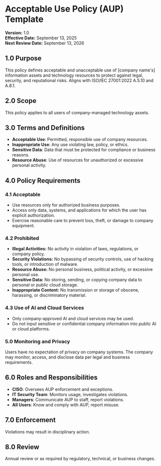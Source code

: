 # Acceptable Use Policy (AUP) Template

**Version:** 1.0  
**Effective Date:** September 13, 2025  
**Next Review Date:** September 13, 2026 

## 1.0 Purpose
This policy defines acceptable and unacceptable use of [company name's] information assets and technology resources to protect against legal, security, and reputational risks. Aligns with ISO/IEC 27001:2022 A.5.10 and A.8.1.

## 2.0 Scope
This policy applies to all users of company-managed technology assets.

## 3.0 Terms and Definitions

- **Acceptable Use**: Permitted, responsible use of company resources.
- **Inappropriate Use**: Any use violating law, policy, or ethics.
- **Sensitive Data**: Data that must be protected for compliance or business reasons.
- **Resource Abuse**: Use of resources for unauthorized or excessive personal activity.

## 4.0 Policy Requirements

### 4.1 Acceptable
- Use resources only for authorized business purposes.
- Access only data, systems, and applications for which the user has explicit authorization.
- Exercise reasonable care to prevent loss, theft, or damage to company equipment.

### 4.2 Prohibited
- **Illegal Activities:** No activity in violation of laws, regulations, or company policy.
- **Security Violations:** No bypassing of security controls, use of hacking tools, or introduction of malware.
- **Resource Abuse:** No personal business, political activity, or excessive personal use.
- **Sensitive Data:** No storing, sending, or copying company data to personal or public cloud storage.
- **Inappropriate Content:** No transmission or storage of obscene, harassing, or discriminatory material.

### 4.3 Use of AI and Cloud Services
- Only company-approved AI and cloud services may be used.
- Do not input sensitive or confidential company information into public AI or cloud platforms.

### 5.0 Monitoring and Privacy
Users have no expectation of privacy on company systems. The company may monitor, access, and disclose data per legal and business requirements.

## 6.0 Roles and Responsibilities

- **CISO**: Oversees AUP enforcement and exceptions.
- **IT Security Team**: Monitors usage, investigates violations.
- **Managers**: Communicate AUP to staff, report violations.
- **All Users**: Know and comply with AUP, report misuse.

## 7.0 Enforcement
Violations may result in disciplinary action.

## 8.0 Review
Annual review or as required by regulatory, technical, or business changes.
